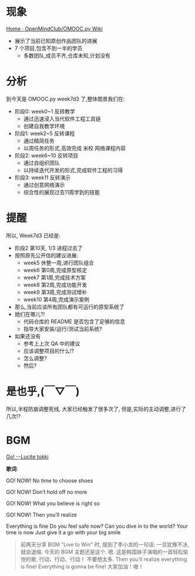 # 现象

[Home · OpenMindClub/OMOOC.py Wiki](https://github.com/OpenMindClub/OMOOC.py/wiki)

- 展示了当前已知原创作品团队的进展
- 7 个项目,包含不到一半的学员
    + 多数团队,成员不齐,仓库未知,计划没有

# 分析
到今天是 OMOOC.py week7d3 了,整体图景我们在:

- 阶段0: week0~1  反转教学
    + 通过迅速浸入当代软件工程工具链
    + 创建自我教学环境
- 阶段1: week2~5  反转课程
    + 通过精简任务
    + 以周任务的形式,高效完成 米校 网络课程内容
- 阶段2: week6~10 反转项目
    + 通过自组织团队
    + 以持续迭代开发的形式,完成软件工程的习得
- 阶段3: week11   反转演示
    + 通过创意网络演示
    + 综合性的展现过去11周学到的技能

# 提醒
所以, Week7d3 已经是:

- 阶段2 第10天, 1/3 进程过去了
- 按照原先公开信的建议进展:
    + week5 休整一周,进行团队组合
    + week6 第0周,完成原型核定
    + week7 第1周,完成技术方案
    + week8 第2周,完成功能开发
    + week9 第3周,完成测试增补
    + week10 第4周,完成演示案例
- 那么,当前应该所有团队都有可运行的原型系统了
- 她们在哪儿?!
    + 代码仓库的 README 是否包含了足够的信息
    + 指导大家安装/运行/测试当前系统?
- 如果还没有
    + 参考上上次 QA 中的建议
    + 应该调整项目的什么!?
    + 怎么调整?
    + 然后?

# 是也乎,(￣▽￣)

所以,半程防崩调整死线,
大家已经触发了很多次了,
但是,实际的主动调整,进行了几次!?


# BGM
[Go!  --Lucite tokki](https://www.youtube.com/watch?v=6Eiii01BWMg)

**歌词**:

GO! NOW!
No time to choose shoes

GO! NOW!
Don’t hold off no more

GO! NOW!
What you believe is right so

GO! NOW!
Then you’ll realize

Everything is fine
Do you feel safe now?
Can you dive in to the world?
Your time is now
Just give it a go with your big smile

> 前两天分享 BGM "Live to Win" 时, 提到了李小龙的一句话: 一旦犹豫不决, 就会退缩. 今天的 BGM 主题还是这个. 嗯.
> 这是韩国妹子演唱的一首轻松愉悦的歌.
 行动、行动、行动！ 不要想太多. 
Then you'll realize everything is fine! 
Everything is gonna be fine!
大家加油！嗷！














